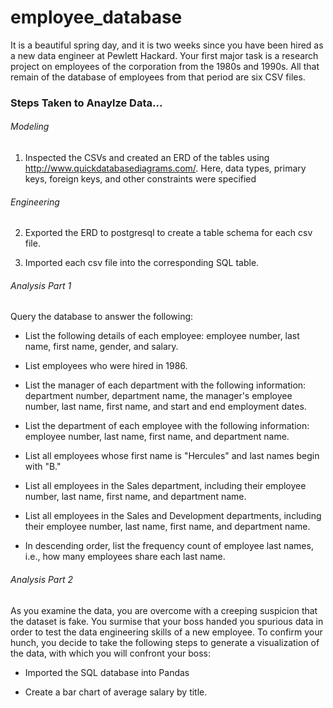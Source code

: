 # employee_database

It is a beautiful spring day, and it is two weeks since you have been hired as a new data engineer at Pewlett Hackard. Your first major task is a research project on employees of the corporation from the 1980s and 1990s. All that remain of the database of employees from that period are six CSV files.

### Steps Taken to Anaylze Data...
###### Modeling
1. Inspected the CSVs and created an ERD of the tables using http://www.quickdatabasediagrams.com/. Here, data types, primary keys, foreign keys, and other constraints were specified

###### Engineering
2. Exported the ERD to postgresql to create a table schema for each csv file.

3. Imported each csv file into the corresponding SQL table.

###### Analysis Part 1
Query the database to answer the following:
*  List the following details of each employee: employee number, last name, first name, gender, and salary.

*  List employees who were hired in 1986.

*  List the manager of each department with the following information: department number, department name, the manager's employee number, last name, first name, and start and end employment dates.

*  List the department of each employee with the following information: employee number, last name, first name, and department name.

*  List all employees whose first name is "Hercules" and last names begin with "B."

*  List all employees in the Sales department, including their employee number, last name, first name, and department name.

*  List all employees in the Sales and Development departments, including their employee number, last name, first name, and department name.

*  In descending order, list the frequency count of employee last names, i.e., how many employees share each last name.

###### Analysis Part 2
As you examine the data, you are overcome with a creeping suspicion that the dataset is fake. You surmise that your boss handed you spurious data in order to test the data engineering skills of a new employee. To confirm your hunch, you decide to take the following steps to generate a visualization of the data, with which you will confront your boss:

*  Imported the SQL database into Pandas

*  Create a bar chart of average salary by title.
